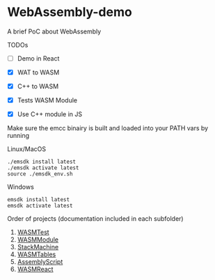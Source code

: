 # WebAssembly-demo
A brief PoC about WebAssembly

TODOs
- [ ] Demo in React

- [x] WAT to WASM
- [x] C++ to WASM
- [x] Tests WASM Module
- [x] Use C++ module in JS

Make sure the emcc binairy is built and loaded into your PATH vars by running

Linux/MacOS

```shell
./emsdk install latest
./emsdk activate latest
source ./emsdk_env.sh
```

Windows

```shell
emsdk install latest
emsdk activate latest
```

Order of projects (documentation included in each subfolder)
1. [WASMTest](https://github.com/JellyBeans01/WebAssembly-demo/tree/develop/WASMTest)
2. [WASMModule](https://github.com/JellyBeans01/WebAssembly-demo/tree/develop/WASMModule)
3. [StackMachine](https://github.com/JellyBeans01/WebAssembly-demo/tree/develop/StackMachine)
4. [WASMTables](https://github.com/JellyBeans01/WebAssembly-demo/tree/develop/WASMTables)
5. [AssemblyScript](https://github.com/JellyBeans01/WebAssembly-demo/tree/develop/AssemblyScript)
6. [WASMReact](https://github.com/JellyBeans01/WebAssembly-demo/tree/develop/WASMReact)
